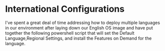 # International Configurations

I've spent a great deal of time addressing how to deploy multiple languages in our environment after laying down our English OS image and have put together the following powershell script that will set the Default Language,Regional Settings, and install the Features on Demand for the language. 

